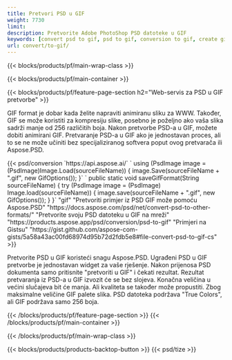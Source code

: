 ```yaml
---
title: Pretvori PSD u GIF
weight: 7730
limit: 
description: Pretvorite Adobe PhotoShop PSD datoteke u GIF
keywords: [convert psd to gif, psd to gif, conversion to gif, create gif from psd, print psd as gif]
url: convert/to-gif/
---
```


{{< blocks/products/pf/main-wrap-class >}}

{{< blocks/products/pf/main-container >}}

{{< blocks/products/pf/feature-page-section h2="Web-servis za PSD u GIF pretvorbe" >}}
<p>GIF format je dobar kada želite napraviti animiranu sliku za WWW. Također, GIF se može koristiti za kompresiju slike, posebno je poželjno ako vaša slika sadrži manje od 256 različitih boja. Nakon pretvorbe PSD-a u GIF, možete dobiti animirani GIF. Pretvaranje PSD-a u GIF ako je jednostavan proces, ali to se ne može učiniti bez specijaliziranog softvera poput ovog pretvarača ili Aspose.PSD.</p>
{{< psd/conversion `https://api.aspose.ai/` 
`    using (PsdImage image = (PsdImage)Image.Load(sourceFileName))
    {
        image.Save(sourceFileName + ".gif",  new GifOptions());
    }` 
	`    public static void saveGifFormat(String sourceFileName) {
        try (PsdImage image = (PsdImage) Image.load(sourceFileName)) {
            image.save(sourceFileName + ".gif", new GifOptions());
        }
    }` 
"gif" 
"Pretvoriti primjer iz PSD GIF može pomoću Aspose.PSD"  "https://docs.aspose.com/psd/net/convert-psd-to-other-formats/" 
"Pretvorite svoju PSD datoteku u GIF na mreži" "https://products.aspose.app/psd/conversion/psd-to-gif" 
"Primjeri na Gistsu" "https://gist.github.com/aspose-com-gists/5a58a43ac00fd68974d95b72d2fdb5e8#file-convert-psd-to-gif-cs" >}}
<p>Pretvorite PSD u GIF koristeći snagu Aspose.PSD. Ugrađeni PSD u GIF pretvorbe je jednostavan widget za vaše rješenje. Nakon prijenosa PSD dokumenta samo pritisnite "pretvoriti u GIF" i čekati rezultat. Rezultat pretvaranja iz PSD-a u GIF izvozit će se bez slojeva. Konačna veličina u većini slučajeva bit će manja. Ali kvaliteta se također može propustiti. Zbog maksimalne veličine GIF palete slika. PSD datoteka podržava "True Colors", ali GIF podržava samo 256 boja. </p>
{{< /blocks/products/pf/feature-page-section >}}
{{< /blocks/products/pf/main-container >}}


{{< /blocks/products/pf/main-wrap-class >}}

{{< blocks/products/products-backtop-button >}}
{{< psd/tize >}}
